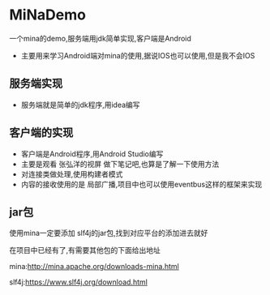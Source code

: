 # MiNaDemo
一个mina的demo,服务端用jdk简单实现,客户端是Android

- 主要用来学习Android端对mina的使用,据说IOS也可以使用,但是我不会IOS

## 服务端实现

- 服务端就是简单的jdk程序,用idea编写

## 客户端的实现

- 客户端是Android程序,用Android Studio编写
- 主要是观看 张弘洋的视屏 做下笔记吧,也算是了解一下使用方法
- 对连接类做处理,使用构建者模式
- 内容的接收使用的是 局部广播,项目中也可以使用eventbus这样的框架来实现

## jar包

使用mina一定要添加 slf4j的jar包,找到对应平台的添加进去就好

在项目中已经有了,有需要其他包的下面给出地址

mina:http://mina.apache.org/downloads-mina.html

slf4j:https://www.slf4j.org/download.html
